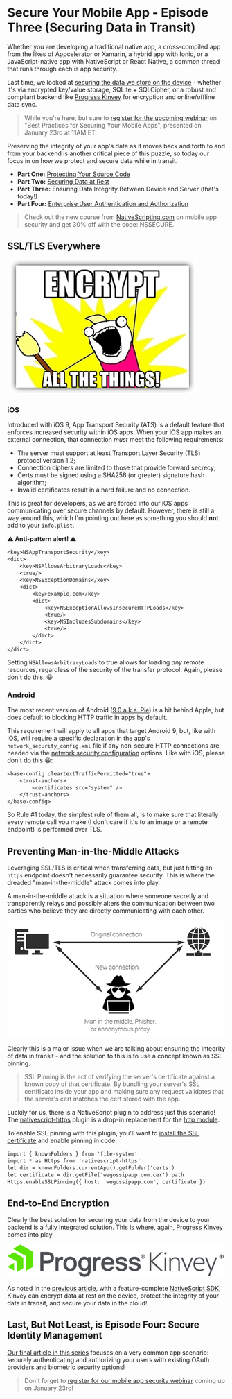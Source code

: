 # Secure Your Mobile App - Episode Three (Securing Data in Transit)

Whether you are developing a traditional native app, a cross-compiled app from the likes of Appcelerator or Xamarin, a hybrid app with Ionic, or a JavaScript-native app with NativeScript or React Native, a common thread that runs through each is app security.

Last time, we looked at [securing the data we store on the device](https://www.nativescript.org/blog/secure-your-mobile-app-securing-data-at-rest) - whether it's via encrypted key/value storage, SQLite + SQLCipher, or a robust and compliant backend like [Progress Kinvey](https://www.progress.com/kinvey) for encryption and online/offline data sync.

> While you're here, but sure to [register for the upcoming webinar](https://www.progress.com/campaigns/kinvey/best-practices-for-securing-your-mobile-apps?utm_medium=social-owned&utm_source=blog&utm_campaign=kinvey-webinar-secureapps) on "Best Practices for Securing Your Mobile Apps", presented on January 23rd at 11AM ET.

Preserving the integrity of your app's data as it moves back and forth to and from your backend is another critical piece of this puzzle, so today our focus in on how we protect and secure data while in transit.

- **Part One:** [Protecting Your Source Code](https://www.nativescript.org/blog/secure-your-mobile-app-protecting-the-code)
- **Part Two:** [Securing Data at Rest](https://www.nativescript.org/blog/secure-your-mobile-app-securing-data-at-rest)
- **Part Three:** Ensuring Data Integrity Between Device and Server (that's today!)
- **Part Four:** [Enterprise User Authentication and Authorization](https://www.nativescript.org/blog/secure-your-mobile-app-secure-user-auth)

> Check out the new course from [NativeScripting.com](https://nativescripting.com/course/securing-nativescript-applications) on mobile app security and get 30% off with the code: NSSECURE.

## SSL/TLS Everywhere

![encrypt all the things](3-encrypt-all.png)

### iOS

Introduced with iOS 9, App Transport Security (ATS) is a default feature that enforces increased security within iOS apps. When your iOS app makes an external connection, that connection *must* meet the following requirements:

- The server must support at least Transport Layer Security (TLS) protocol version 1.2;
- Connection ciphers are limited to those that provide forward secrecy;
- Certs must be signed using a SHA256 (or greater) signature hash algorithm;
- Invalid certificates result in a hard failure and no connection.

This is great for developers, as we are forced into our iOS apps communicating over secure channels by default. However, there is still a way around this, which I'm pointing out here as something you should **not** add to your `info.plist`.

**⚠️ Anti-pattern alert! ⚠️**

	<key>NSAppTransportSecurity</key>
	<dict>
	    <key>NSAllowsArbitraryLoads</key>
	    <true/>
	    <key>NSExceptionDomains</key>
	    <dict>
	        <key>example.com</key>
	        <dict>
	            <key>NSExceptionAllowsInsecureHTTPLoads</key>
	            <true/>
	            <key>NSIncludesSubdomains</key>
	            <true/>
	        </dict>
	    </dict>
	</dict>

Setting `NSAllowsArbitraryLoads` to true allows for loading *any* remote resources, regardless of the security of the transfer protocol. Again, please don't do this. 😀

### Android

The most recent version of Android ([9.0 a.k.a. Pie](https://www.android.com/versions/pie-9-0/)) is a bit behind Apple, but does default to blocking HTTP traffic in apps by default.

This requirement will apply to all apps that target Android 9, but, like with iOS, will require a specific declaration in the app's `network_security_config.xml` file if any non-secure HTTP connections are needed via the [network security configuration](https://developer.android.com/training/articles/security-config) options. Like with iOS, please don't do this 😀:

	<base-config cleartextTrafficPermitted="true">
	    <trust-anchors>
	        <certificates src="system" />
	    </trust-anchors>
	</base-config>

So Rule #1 today, the simplest rule of them all, is to make sure that literally every remote call you make (I don't care if it's to an image or a remote endpoint) is performed over TLS.

## Preventing Man-in-the-Middle Attacks

Leveraging SSL/TLS is critical when transferring data, but just hitting an `https` endpoint doesn't necessarily guarantee security. This is where the dreaded "man-in-the-middle" attack comes into play.

A man-in-the-middle attack is a situation where someone secretly and transparently relays and possibly alters the communication between two parties who believe they are directly communicating with each other.

![man-in-the-middle attack](3-man-in-the-middle-attack.png)

Clearly this is a major issue when we are talking about ensuring the integrity of data in transit - and the solution to this is to use a concept known as SSL pinning.

> SSL Pinning is the act of verifying the server's certificate against a known copy of that certificate. By bundling your server's SSL certificate inside your app and making sure any request validates that the server's cert matches the cert stored with the app.

Luckily for us, there is a NativeScript plugin to address just this scenario! The [nativescript-https](https://market.nativescript.org/plugins/nativescript-https) plugin is a drop-in replacement for the [http module](https://docs.nativescript.org/ns-framework-modules/http).

To enable SSL pinning with this plugin, you'll want to [install the SSL certificate](https://market.nativescript.org/plugins/nativescript-https#installing-your-ssl-certificate) and enable pinning in code:

	import { knownFolders } from 'file-system'
	import * as Https from 'nativescript-https'
	let dir = knownFolders.currentApp().getFolder('certs')
	let certificate = dir.getFile('wegossipapp.com.cer').path
	Https.enableSSLPinning({ host: 'wegossipapp.com', certificate })

## End-to-End Encryption

Clearly the best solution for securing your data from the device to your backend is a fully integrated solution. This is where, again, [Progress Kinvey](https://www.progress.com/kinvey) comes into play.

![progress kinvey logo](3-kinvey-logo.png)

As noted in the [previous article](https://www.nativescript.org/blog/secure-your-mobile-app-securing-data-at-rest), with a feature-complete [NativeScript SDK](https://devcenter.kinvey.com/nativescript), Kinvey can encrypt data at rest on the device, protect the integrity of your data in transit, and secure your data in the cloud!

## Last, But Not Least, is Episode Four: Secure Identity Management

[Our final article in this series](https://www.nativescript.org/blog/secure-your-mobile-app-secure-user-auth) focuses on a very common app scenario: securely authenticating and authorizing your users with existing OAuth providers and biometric security options!

> Don't forget to [register for our mobile app security webinar](https://www.progress.com/campaigns/kinvey/best-practices-for-securing-your-mobile-apps?utm_medium=social-owned&utm_source=blog&utm_campaign=kinvey-webinar-secureapps) coming up on January 23rd!